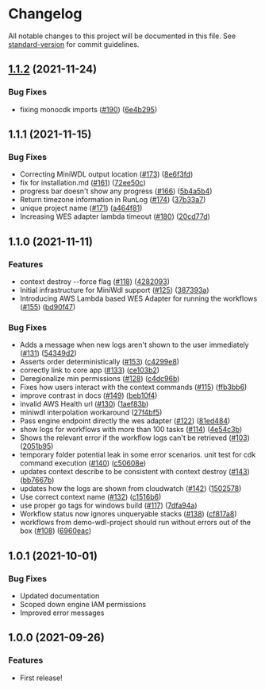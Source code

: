 # Changelog

All notable changes to this project will be documented in this file. See [standard-version](https://github.com/conventional-changelog/standard-version) for commit guidelines.

## [1.1.2](https://github.com/aws/amazon-genomics-cli/compare/v1.1.1...v1.1.2) (2021-11-24)


### Bug Fixes

* fixing monocdk imports ([#190](https://github.com/aws/amazon-genomics-cli/issues/190)) ([6e4b295](https://github.com/aws/amazon-genomics-cli/commit/6e4b29551a0316cf8207871ec84681c34e91e96e))

## 1.1.1 (2021-11-15)


### Bug Fixes

* Correcting MiniWDL output location  ([#173](https://github.com/aws/amazon-genomics-cli/issues/173)) ([8e6f3fd](https://github.com/aws/amazon-genomics-cli/commit/8e6f3fda595531f0733b1d061cb84c05ed635923))
* fix for installation.md ([#161](https://github.com/aws/amazon-genomics-cli/issues/161)) ([72ee50c](https://github.com/aws/amazon-genomics-cli/commit/72ee50c9e9786f23e937a62e8e22a13f7aa909d5))
* progress bar doesn't show any progress ([#166](https://github.com/aws/amazon-genomics-cli/issues/166)) ([5b4a5b4](https://github.com/aws/amazon-genomics-cli/commit/5b4a5b4c81cf4ef99d82a146b378c66936ff7be4))
* Return timezone information in RunLog ([#174](https://github.com/aws/amazon-genomics-cli/issues/174)) ([37b33a7](https://github.com/aws/amazon-genomics-cli/commit/37b33a753d96010a581588c8734d482163ad1161))
* unique project name ([#171](https://github.com/aws/amazon-genomics-cli/issues/171)) ([a464f81](https://github.com/aws/amazon-genomics-cli/commit/a464f81d86575f1f3c0c95b1161f0474681537ac))
* Increasing WES adapter lambda timeout ([#180](https://github.com/aws/amazon-genomics-cli/issues/180)) ([20cd77d](https://github.com/aws/amazon-genomics-cli/commit/20cd77dac1def4414f0159509caa8dfe853d62bb))

## 1.1.0 (2021-11-11)


### Features

* context destroy --force flag ([#118](https://codestar-connections.us-west-2.amazonaws.com/git-http/680431765560/us-west-2/d075f301-104b-41c2-9281-8705914f195b/aws/amazon-genomics-cli/issues/118)) ([4282093](https://codestar-connections.us-west-2.amazonaws.com/git-http/680431765560/us-west-2/d075f301-104b-41c2-9281-8705914f195b/aws/amazon-genomics-cli/commit/428209311aa247c999816348a972737739b1189f))
* Initial infrastructure for MiniWdl support ([#125](https://codestar-connections.us-west-2.amazonaws.com/git-http/680431765560/us-west-2/d075f301-104b-41c2-9281-8705914f195b/aws/amazon-genomics-cli/issues/125)) ([387393a](https://codestar-connections.us-west-2.amazonaws.com/git-http/680431765560/us-west-2/d075f301-104b-41c2-9281-8705914f195b/aws/amazon-genomics-cli/commit/387393a64593d08ec2016a69382f7d64de37914e))
* Introducing AWS Lambda based WES Adapter for running the workflows ([#155](https://codestar-connections.us-west-2.amazonaws.com/git-http/680431765560/us-west-2/d075f301-104b-41c2-9281-8705914f195b/aws/amazon-genomics-cli/issues/155)) ([bd90f47](https://codestar-connections.us-west-2.amazonaws.com/git-http/680431765560/us-west-2/d075f301-104b-41c2-9281-8705914f195b/aws/amazon-genomics-cli/commit/bd90f47b94ede34c31ea109221225ff3cd65d200))


### Bug Fixes

* Adds a message when new logs aren't shown to the user immediately ([#131](https://codestar-connections.us-west-2.amazonaws.com/git-http/680431765560/us-west-2/d075f301-104b-41c2-9281-8705914f195b/aws/amazon-genomics-cli/issues/131)) ([54349d2](https://codestar-connections.us-west-2.amazonaws.com/git-http/680431765560/us-west-2/d075f301-104b-41c2-9281-8705914f195b/aws/amazon-genomics-cli/commit/54349d2858a837da26e6479c409e4a8445055562))
* Asserts order deterministically ([#153](https://codestar-connections.us-west-2.amazonaws.com/git-http/680431765560/us-west-2/d075f301-104b-41c2-9281-8705914f195b/aws/amazon-genomics-cli/issues/153)) ([c4299e8](https://codestar-connections.us-west-2.amazonaws.com/git-http/680431765560/us-west-2/d075f301-104b-41c2-9281-8705914f195b/aws/amazon-genomics-cli/commit/c4299e86e499edeb4695152f558a88e82bcf2da3))
* correctly link to core app ([#133](https://codestar-connections.us-west-2.amazonaws.com/git-http/680431765560/us-west-2/d075f301-104b-41c2-9281-8705914f195b/aws/amazon-genomics-cli/issues/133)) ([ce103b2](https://codestar-connections.us-west-2.amazonaws.com/git-http/680431765560/us-west-2/d075f301-104b-41c2-9281-8705914f195b/aws/amazon-genomics-cli/commit/ce103b202d50c7a8a40e6d94daca0c4dd5141da7))
* Deregionalize min permissions ([#128](https://codestar-connections.us-west-2.amazonaws.com/git-http/680431765560/us-west-2/d075f301-104b-41c2-9281-8705914f195b/aws/amazon-genomics-cli/issues/128)) ([c4dc96b](https://codestar-connections.us-west-2.amazonaws.com/git-http/680431765560/us-west-2/d075f301-104b-41c2-9281-8705914f195b/aws/amazon-genomics-cli/commit/c4dc96b1641431ed7c20fad348e7d87d2156a4b8))
* Fixes how users interact with the context commands ([#115](https://codestar-connections.us-west-2.amazonaws.com/git-http/680431765560/us-west-2/d075f301-104b-41c2-9281-8705914f195b/aws/amazon-genomics-cli/issues/115)) ([ffb3bb6](https://codestar-connections.us-west-2.amazonaws.com/git-http/680431765560/us-west-2/d075f301-104b-41c2-9281-8705914f195b/aws/amazon-genomics-cli/commit/ffb3bb6fdffeabd09a33288086c5442aa5e14c60))
* improve contrast in docs ([#149](https://codestar-connections.us-west-2.amazonaws.com/git-http/680431765560/us-west-2/d075f301-104b-41c2-9281-8705914f195b/aws/amazon-genomics-cli/issues/149)) ([beb10f4](https://codestar-connections.us-west-2.amazonaws.com/git-http/680431765560/us-west-2/d075f301-104b-41c2-9281-8705914f195b/aws/amazon-genomics-cli/commit/beb10f4b02f9533da13ce0b3579ae2fd55a337aa))
* invalid AWS Health url ([#130](https://codestar-connections.us-west-2.amazonaws.com/git-http/680431765560/us-west-2/d075f301-104b-41c2-9281-8705914f195b/aws/amazon-genomics-cli/issues/130)) ([1aef83b](https://codestar-connections.us-west-2.amazonaws.com/git-http/680431765560/us-west-2/d075f301-104b-41c2-9281-8705914f195b/aws/amazon-genomics-cli/commit/1aef83b682ba276ae5d8720ccaffc97a66bb34cb))
* miniwdl interpolation workaround ([27f4bf5](https://codestar-connections.us-west-2.amazonaws.com/git-http/680431765560/us-west-2/d075f301-104b-41c2-9281-8705914f195b/aws/amazon-genomics-cli/commit/27f4bf571712c6509e6352f4459e452fdd6a1cb1))
* Pass engine endpoint directly the wes adapter ([#122](https://codestar-connections.us-west-2.amazonaws.com/git-http/680431765560/us-west-2/d075f301-104b-41c2-9281-8705914f195b/aws/amazon-genomics-cli/issues/122)) ([81ed484](https://codestar-connections.us-west-2.amazonaws.com/git-http/680431765560/us-west-2/d075f301-104b-41c2-9281-8705914f195b/aws/amazon-genomics-cli/commit/81ed484a94ce195259315826377ece0443b582e1))
* show logs for workflows with more than 100 tasks ([#114](https://codestar-connections.us-west-2.amazonaws.com/git-http/680431765560/us-west-2/d075f301-104b-41c2-9281-8705914f195b/aws/amazon-genomics-cli/issues/114)) ([4e54c3b](https://codestar-connections.us-west-2.amazonaws.com/git-http/680431765560/us-west-2/d075f301-104b-41c2-9281-8705914f195b/aws/amazon-genomics-cli/commit/4e54c3bae5ad8242fb1af0ab171aeb4c5b818923))
* Shows the relevant error if the workflow logs can't be retrieved ([#103](https://codestar-connections.us-west-2.amazonaws.com/git-http/680431765560/us-west-2/d075f301-104b-41c2-9281-8705914f195b/aws/amazon-genomics-cli/issues/103)) ([2051b95](https://codestar-connections.us-west-2.amazonaws.com/git-http/680431765560/us-west-2/d075f301-104b-41c2-9281-8705914f195b/aws/amazon-genomics-cli/commit/2051b9542d07c5f999bd149e2a9f65aefaccba00))
* temporary folder potential leak in some error scenarios. unit test for cdk command execution ([#140](https://codestar-connections.us-west-2.amazonaws.com/git-http/680431765560/us-west-2/d075f301-104b-41c2-9281-8705914f195b/aws/amazon-genomics-cli/issues/140)) ([c50608e](https://codestar-connections.us-west-2.amazonaws.com/git-http/680431765560/us-west-2/d075f301-104b-41c2-9281-8705914f195b/aws/amazon-genomics-cli/commit/c50608e594b528a7bddd33b678da984feabc50b4))
* updates context describe to be consistent with context destroy ([#143](https://codestar-connections.us-west-2.amazonaws.com/git-http/680431765560/us-west-2/d075f301-104b-41c2-9281-8705914f195b/aws/amazon-genomics-cli/issues/143)) ([bb7667b](https://codestar-connections.us-west-2.amazonaws.com/git-http/680431765560/us-west-2/d075f301-104b-41c2-9281-8705914f195b/aws/amazon-genomics-cli/commit/bb7667b44027b3374b8011da11418d6ee0054b79))
* updates how the logs are shown from cloudwatch ([#142](https://codestar-connections.us-west-2.amazonaws.com/git-http/680431765560/us-west-2/d075f301-104b-41c2-9281-8705914f195b/aws/amazon-genomics-cli/issues/142)) ([1502578](https://codestar-connections.us-west-2.amazonaws.com/git-http/680431765560/us-west-2/d075f301-104b-41c2-9281-8705914f195b/aws/amazon-genomics-cli/commit/1502578415c7db4c5a633982301a887bcd393514))
* Use correct context name ([#132](https://codestar-connections.us-west-2.amazonaws.com/git-http/680431765560/us-west-2/d075f301-104b-41c2-9281-8705914f195b/aws/amazon-genomics-cli/issues/132)) ([c1516b6](https://codestar-connections.us-west-2.amazonaws.com/git-http/680431765560/us-west-2/d075f301-104b-41c2-9281-8705914f195b/aws/amazon-genomics-cli/commit/c1516b60b5706d06b30d7516a3aa1d80efd216af))
* use proper go tags for windows build ([#117](https://codestar-connections.us-west-2.amazonaws.com/git-http/680431765560/us-west-2/d075f301-104b-41c2-9281-8705914f195b/aws/amazon-genomics-cli/issues/117)) ([7dfa94a](https://codestar-connections.us-west-2.amazonaws.com/git-http/680431765560/us-west-2/d075f301-104b-41c2-9281-8705914f195b/aws/amazon-genomics-cli/commit/7dfa94a775fdba5193c99d0c697c8013a52a23ce))
* Workflow status now ignores unqueryable stacks ([#138](https://codestar-connections.us-west-2.amazonaws.com/git-http/680431765560/us-west-2/d075f301-104b-41c2-9281-8705914f195b/aws/amazon-genomics-cli/issues/138)) ([cf817a8](https://codestar-connections.us-west-2.amazonaws.com/git-http/680431765560/us-west-2/d075f301-104b-41c2-9281-8705914f195b/aws/amazon-genomics-cli/commit/cf817a882de2160d8e333c17d4eb28508cd886e1))
* workflows from demo-wdl-project should run without errors out of the box ([#108](https://codestar-connections.us-west-2.amazonaws.com/git-http/680431765560/us-west-2/d075f301-104b-41c2-9281-8705914f195b/aws/amazon-genomics-cli/issues/108)) ([6960eac](https://codestar-connections.us-west-2.amazonaws.com/git-http/680431765560/us-west-2/d075f301-104b-41c2-9281-8705914f195b/aws/amazon-genomics-cli/commit/6960eacf236e744d3c5658c5557061ab9cd3d468))

## 1.0.1 (2021-10-01)

### Bug Fixes

* Updated documentation
* Scoped down engine IAM permissions
* Improved error messages

## 1.0.0 (2021-09-26)

### Features

* First release!
